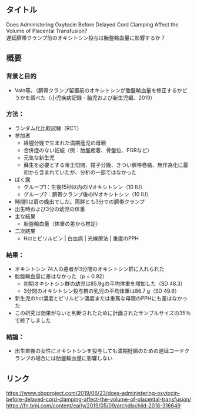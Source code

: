 ## タイトル
Does Administering Oxytocin Before Delayed Cord Clamping Affect the Volume of Placental Transfusion?  
遅延臍帯クランプ前のオキシトシン投与は胎盤輸血量に影響するか？

## 概要
### 背景と目的
* Vain等。（臍帯クランプ留置前のオキシトシンが胎盤輸血量を修正するかどうかを調べた（小児疾病記録 - 胎児および新生児編、2019）
### 方法： 
* ランダム化比較試験（RCT）
* 参加者
  * 経膣分娩で生まれた満期産児の母親
  * 合併症のない妊娠（例：胎盤癒着、骨盤位、FGRなど）
  * 元気な新生児
  * 蘇生を必要とする帝王切開、鉗子分娩、きつい臍帯巻絡、無作為化に最初から含まれていたが、分析の一部ではなかった
* ばく露
  * グループ1：生後15秒以内のIVオキシトシン（10 IU）
  * グループ2：臍帯クランプ後のIVオキシトシン（10 IU）
* 時間0は肩の娩出でした。両群とも3分での臍帯クランプ
* 出生時および3分の幼児の体重
* 主な結果
  * 胎盤輸血量（体重の差から推定）
* 二次結果
  * Hctとビリルビン | 白血病 | 光線療法 | 重度のPPH
### 結果： 
* オキシトシン 74人の患者が3分間のオキシトシン群に入れられた
* 胎盤輸血量に差はなかった（p = 0.92）
  * 初期オキシトシン群の幼児は85.9gの平均体重を増加した（SD 48.3）
  * 3分間のオキシトシン投与群の乳児の平均体重は86.7 g（SD 49.6）
* 新生児のhct濃度とビリルビン濃度または重篤な母親のPPHにも差はなかった
* この研究は効果がないと判断されたために計画されたサンプルサイズの35％で終了しました
### 結論： 
* 出生直後の女性にオキシトシンを投与しても満期妊娠のための遅延コードクランプの場合には胎盤輸血量に影響しない 

## リンク
https://www.obgproject.com/2019/06/23/does-administering-oxytocin-before-delayed-cord-clamping-affect-the-volume-of-placental-transfusion/  
https://fn.bmj.com/content/early/2019/05/09/archdischild-2018-316649
